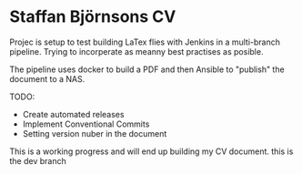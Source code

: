 # Staffan Björnsons CV
Projec is setup to test building LaTex flies with Jenkins in a multi-branch pipeline. Trying to incorperate as meanny best practises as posible. 

The pipeline uses docker to build a PDF and then Ansible to "publish" the document to a NAS. 

TODO:
- Create automated releases 
- Implement Conventional Commits
- Setting version nuber in the document

This is a working progress and will end up building my CV document.
this is the dev branch
